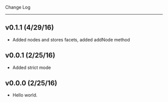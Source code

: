 Change Log

- - -
## v0.1.1 (4/29/16)
- Added nodes and stores facets, added addNode method
## v0.0.1 (2/25/16)
- Added strict mode
## v0.0.0 (2/25/16)
- Hello world.
